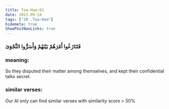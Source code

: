```yaml
---
title: Taa-Haa:62
date: 2013-09-24
tags: ["20 .Taa-Haa"]
hidemeta: true 
ShowPostNavLinks: true 
---
```

### فَتَنَازَعُوا أَمْرَهُمْ بَيْنَهُمْ وَأَسَرُّوا النَّجْوَىٰ
### meaning: 
So they disputed their matter among themselves, and kept their confidential talks secret.
### similar verses: 

Our AI only can find similar verses with similarity score > 50% 




